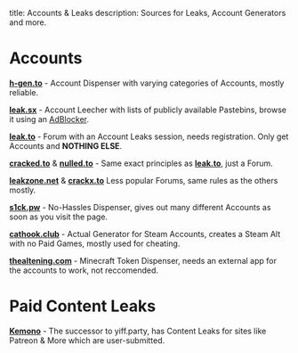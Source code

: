 title: Accounts & Leaks
description: Sources for Leaks, Account Generators and more.

# Accounts  

[**h-gen.to**](https://h-gen.to) - Account Dispenser with varying categories of Accounts, mostly reliable. 

[**leak.sx**](https://leak.sx) - Account Leecher with lists of publicly available Pastebins, browse it using an [AdBlocker](https://ublockorigin.com/).  

[**leak.to**](https://leak.to/forum/21-premium-accounts/) - Forum with an Account Leaks session, needs registration. Only get Accounts and __NOTHING ELSE__.

[**cracked.to**](https://cracked.to/Forum-Accounts) & [**nulled.to**](https://nulled.to/forum/43-accounts/) - Same exact principles as [**leak.to**](https://leak.to/forum/21-premium-accounts/), just a Forum. 

[**leakzone.net**](https://leakzone.net/Forum-Accounts) & [**crackx.to**](https://crackx.to/Forum-Accounts) Less popular Forums, same rules as the others mostly. 

[**s1ck.pw**](https://s1ck.pw/dispenser.php) - No-Hassles Dispenser, gives out many different Accounts as soon as you visit the page.  

[**cathook.club**](https://accgen.cathook.club/) - Actual Generator for Steam Accounts, creates a Steam Alt with no Paid Games, mostly used for cheating.  

[**thealtening.com**](https://thealtening.com/free/free-minecraft-alts) - Minecraft Token Dispenser, needs an external app for the accounts to work, not reccomended. 

# Paid Content Leaks

[**Kemono**](https://kemono.party/) - The successor to yiff.party, has Content Leaks for sites like Patreon & More which are user-submitted.
